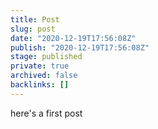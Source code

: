 ```yaml
---
title: Post
slug: post
date: "2020-12-19T17:56:08Z"
publish: "2020-12-19T17:56:08Z"
stage: published
private: true
archived: false
backlinks: []
---
```


here's a first post
